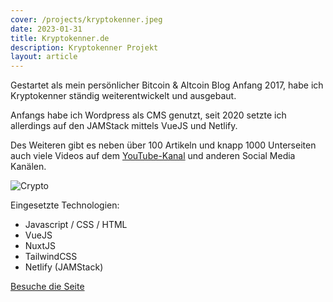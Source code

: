 ```yaml
---
cover: /projects/kryptokenner.jpeg
date: 2023-01-31
title: Kryptokenner.de
description: Kryptokenner Projekt
layout: article
---
```


Gestartet als mein persönlicher Bitcoin & Altcoin Blog Anfang 2017, habe ich Kryptokenner ständig weiterentwickelt und ausgebaut.

Anfangs habe ich Wordpress als CMS genutzt, seit 2020 setzte ich allerdings auf den JAMStack mittels VueJS und Netlify.

Des Weiteren gibt es neben über 100 Artikeln und knapp 1000 Unterseiten auch viele Videos auf dem [YouTube-Kanal](https://www.youtube.com/channel/UCRlRB2N5m6nr2DjxpXzxzqw) und anderen Social Media Kanälen. 

![Crypto](/projects/kryptokenner.jpeg)

Eingesetzte Technologien: 

- Javascript / CSS / HTML
- VueJS
- NuxtJS
- TailwindCSS
- Netlify (JAMStack)

[Besuche die Seite](https://kryptokenner.de/)